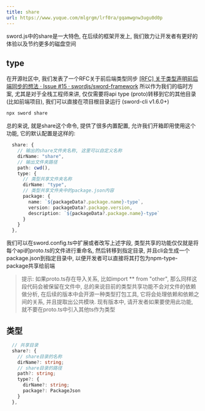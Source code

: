 ```yaml
---
title: share
url: https://www.yuque.com/mlgrgm/lrf0ra/gqamwgnw3ugu0d0p
---
```


sword.js中的share是一大特色, 在后续的框架开发上, 我们致力让开发者有更好的体验以及节约更多的磁盘空间 <a name="BaTJT"></a>

## type

在开源社区中, 我们发表了一个RFC关于前后端类型同步
[\[RFC\] 关于类型声明前后端同步的想法 · Issue #15 · swordjs/sword-framework](https://github.com/swordjs/sword-framework/issues/15)
所以作为我们的临时方案, 尤其是对于全栈工程师来讲, 仅仅需要将api type (proto)转移到它的其他目录(比如前端项目), 我们可以直接在项目根目录运行 (sword-cli v1.6.0+)

```typescript
npx sword share
```

总的来说, 就是share这个命令, 提供了很多内置配置, 允许我们开箱即用使用这个功能, 它的默认配置是这样的:

```typescript
  share: {
    // 输出的share文件夹名称, 这里可以自定义名称
    dirName: "share",
    // 输出文件夹路径
    path: cwd(),
    type: {
      // 类型共享文件夹名称
      dirName: "type",
      // 类型共享文件夹中的package.json内容
      package: {
        name: `${packageData?.package.name}-type`,
        version: packageData?.package.version,
        description: `${packageData?.package.name}-type`
      }
    }
  },
```

我们可以在sword.config.ts中扩展或者改写上述字段, 类型共享的功能仅仅就是将每个api的proto.ts的文件进行重命名, 然后转移到指定目录, 并且cli会生成一个package.json到指定目录中, 以便开发者可以直接将其打包为npm-type-package共享给前端

> 提示: 如果proto.ts存在导入关系, 比如import ** from "other", 那么同样这段代码会被保留在文件中, 总的来说目前的类型共享功能不会对文件的依赖做分析, 在后续的版本中会开源一种类型打包工具, 它将会处理依赖和依赖之间的关系, 并且提取出公共模块. 现有版本中, 请开发者如果要使用此功能, 就不要在proto.ts中引入其他ts作为类型

<a name="ht7mH"></a>

## 类型

```typescript
  // 共享目录
  share?: {
    // share目录的名称
    dirName?: string;
    // share目录的路径
    path?: string;
    type?: {
      dirName?: string;
      package?: PackageJson
    }
  },
```
